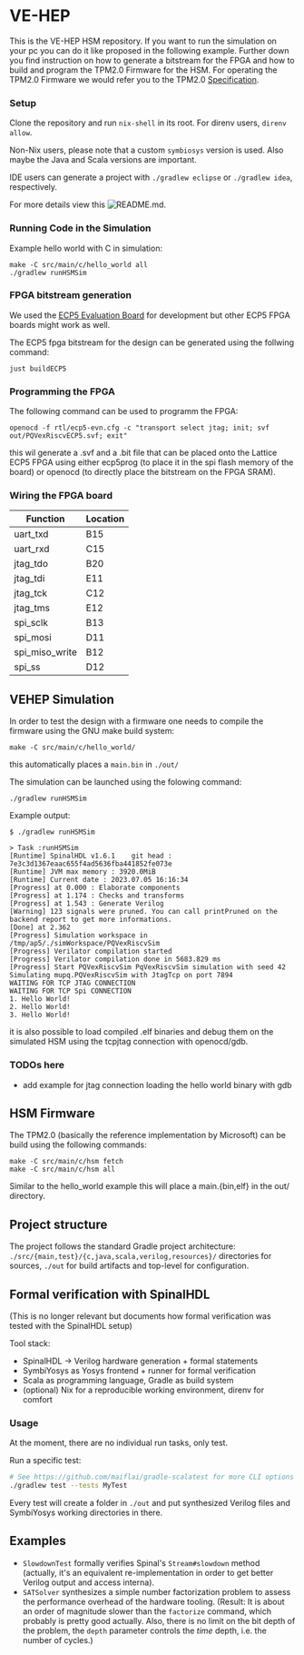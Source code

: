 # VE-HEP

This is the VE-HEP HSM repository. If you want to run the simulation
on your pc you can do it like proposed in the following example. Further 
down you find instruction on how to generate a bitstream for the FPGA
and how to build and program the TPM2.0 Firmware for the HSM. For operating
the TPM2.0 Firmware we would refer you to the TPM2.0 [Specification](https://trustedcomputinggroup.org/resource/tpm-library-specification/).


### Setup

Clone the repository and run `nix-shell` in its root. For direnv users, `direnv allow`.

Non-Nix users, please note that a custom `symbiosys` version is used. Also maybe
the Java and Scala versions are important.

IDE users can generate a project with `./gradlew eclipse` or `./gradlew idea`,
respectively.

For more details view this ![README.md](https://github.com/VE-HEP/riscv-nix#readme).


### Running Code in the Simulation

Example hello world with C in simulation:
```
make -C src/main/c/hello_world all
./gradlew runHSMSim
```


### FPGA bitstream generation

We used the [ECP5 Evaluation Board](https://www.latticesemi.com/products/developmentboardsandkits/ecp5evaluationboard) for development but other ECP5 FPGA boards might work as well.

The ECP5 fpga bitstream for the design can be generated using the follwing command:

```
just buildECP5
```

### Programming the FPGA 
The following command can be used to programm the FPGA:
```
openocd -f rtl/ecp5-evn.cfg -c "transport select jtag; init; svf out/PQVexRiscvECP5.svf; exit"
```
this wil generate a .svf and a .bit file that can be placed onto the Lattice ECP5 FPGA using either ecp5prog (to place it in the spi flash memory of the board) or openocd (to directly place the bitstream on the FPGA SRAM).


### Wiring the FPGA board

| Function | Location |
| -------- | -------- |
|uart_txd  |   B15    |
|uart_rxd  |   C15    |
|jtag_tdo  |   B20    |
|jtag_tdi  |   E11    |
|jtag_tck  |   C12    |
|jtag_tms  |   E12    |
|spi_sclk  |   B13    |
|spi_mosi  |   D11    |
|spi_miso_write | B12   |
|spi_ss    |   D12    |


## VEHEP Simulation 

In order to test the design with a firmware one needs to compile the firmware
using the GNU make build system:

```
make -C src/main/c/hello_world/ 
```

this automatically places a `main.bin` in `./out/`

The simulation can be launched using the folowing command:
```
./gradlew runHSMSim
```

Example output:

```
$ ./gradlew runHSMSim

> Task :runHSMSim
[Runtime] SpinalHDL v1.6.1    git head : 7e3c3d1367eaac655f4ad5636fba441852fe073e
[Runtime] JVM max memory : 3920.0MiB
[Runtime] Current date : 2023.07.05 16:16:34
[Progress] at 0.000 : Elaborate components
[Progress] at 1.174 : Checks and transforms
[Progress] at 1.543 : Generate Verilog
[Warning] 123 signals were pruned. You can call printPruned on the backend report to get more informations.
[Done] at 2.362
[Progress] Simulation workspace in /tmp/ap5/./simWorkspace/PQVexRiscvSim
[Progress] Verilator compilation started
[Progress] Verilator compilation done in 5683.829 ms
[Progress] Start PQVexRiscvSim PqVexRiscvSim simulation with seed 42
Simulating mupq.PQVexRiscvSim with JtagTcp on port 7894
WAITING FOR TCP JTAG CONNECTION
WAITING FOR TCP Spi CONNECTION
1. Hello World!
2. Hello World!
3. Hello World!
```

it is also possible to load compiled .elf binaries and debug them  on 
the simulated HSM using the tcpjtag connection with openocd/gdb. 

### TODOs here 
- add example for jtag connection loading the hello world binary with gdb

## HSM Firmware

The TPM2.0 (basically the reference implementation by Microsoft) can be build using the following commands:

```
make -C src/main/c/hsm fetch
make -C src/main/c/hsm all
```
Similar to the hello_world example this will place a main.{bin,elf} in the out/ directory.  

## Project structure

The project follows the standard Gradle project architecture:
`./src/{main,test}/{c,java,scala,verilog,resources}/` directories for sources,
`./out` for build artifacts and top-level for configuration.


## Formal verification with SpinalHDL

(This is no longer relevant but documents how formal verification was tested with the SpinalHDL setup)

Tool stack:

- SpinalHDL -> Verilog hardware generation + formal statements
- SymbiYosys as Yosys frontend + runner for formal verification
- Scala as programming language, Gradle as build system
- (optional) Nix for a reproducible working environment, direnv for comfort

### Usage

At the moment, there are no individual run tasks, only test.

Run a specific test:

```bash
# See https://github.com/maiflai/gradle-scalatest for more CLI options
./gradlew test --tests MyTest
```

Every test will create a folder in `./out` and put synthesized Verilog files and
SymbiYosys working directories in there.


## Examples

- `SlowdownTest` formally verifies Spinal's `Stream#slowdown` method (actually,
  it's an equivalent re-implementation in order to get better Verilog output and
  access interna).
- `SATSolver` synthesizes a simple number factorization problem to assess the
  performance overhead of the hardware tooling. (Result: It is about an order
  of magnitude slower than the `factorize` command, which probably is pretty
  good actually. Also, there is no limit on the bit depth of the problem, the
  `depth` parameter controls the *time* depth, i.e. the number of cycles.)

